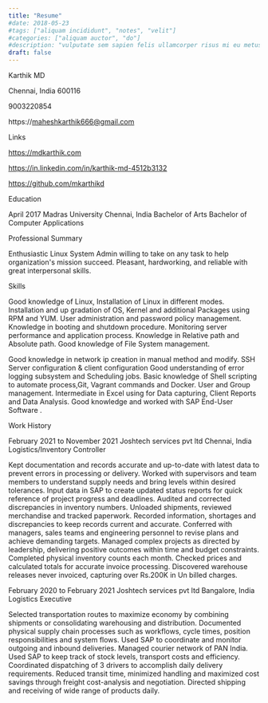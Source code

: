 ```yaml
---
title: "Resume"
#date: 2018-05-23
#tags: ["aliquam incididunt", "notes", "velit"]
#categories: ["aliquam auctor", "do"]
#description: "vulputate sem sapien felis ullamcorper risus mi eu metus integer posuere fermentum"
draft: false
---
```


Karthik MD

Chennai, India 600116

9003220854

<a>https://maheshkarthik666@gmail.com</a>

Links

<a>https://mdkarthik.com</a> 

<a>https://in.linkedin.com/in/karthik-md-4512b3132</a>
 
<a>https://github.com/mkarthikd</a> 

Education

April 2017 Madras University Chennai, India
Bachelor of Arts Bachelor of Computer Applications 

Professional Summary

Enthusiastic Linux System Admin willing to take on any task to help organization's mission succeed. Pleasant, hardworking, and reliable with great interpersonal skills.

Skills

Good knowledge of Linux, Installation of Linux in different modes.
Installation and up gradation of OS, Kernel and additional Packages using RPM and YUM.
User administration and password policy management.
Knowledge in booting and shutdown procedure.
Monitoring server performance and application process.
Knowledge in Relative path and Absolute path.
Good knowledge of File System management.

Good knowledge in network ip creation in manual method and modify.
SSH Server configuration & client configuration
Good understanding of error logging subsystem and Scheduling jobs.
Basic knowledge of Shell scripting to automate process,Git, Vagrant commands and Docker.
User and Group management.
Intermediate in Excel using for Data capturing, Client Reports and Data Analysis.
Good knowledge and worked with SAP End-User Software .

Work History

February 2021 to November 2021
Joshtech services pvt ltd Chennai, India
Logistics/Inventory Controller    

Kept documentation and records accurate and up-to-date with latest data to prevent errors in processing or delivery.
Worked with supervisors and team members to understand supply needs and bring levels within desired tolerances.
Input data in SAP to create updated status reports for quick reference of project progress and deadlines.
Audited and corrected discrepancies in inventory numbers.
Unloaded shipments, reviewed merchandise and tracked paperwork.
Recorded information, shortages and discrepancies to keep records current and accurate.
Conferred with managers, sales teams and engineering personnel to revise plans and achieve demanding targets.
Managed complex projects as directed by leadership, delivering positive outcomes within time and budget constraints.
Completed physical inventory counts each month.
Checked prices and calculated totals for accurate invoice processing.
Discovered warehouse releases never invoiced, capturing over Rs.200K in Un billed charges.

February 2020 to February 2021
Joshtech services pvt ltd Bangalore, India
Logistics Executive    

Selected transportation routes to maximize economy by combining shipments or consolidating warehousing and distribution.
Documented physical supply chain processes such as workflows, cycle times, position responsibilities and system flows.
Used SAP to coordinate and monitor outgoing and inbound deliveries.
Managed courier network of PAN India.
Used SAP to keep track of stock levels, transport costs and efficiency.
Coordinated dispatching of 3 drivers to accomplish daily delivery requirements.
Reduced transit time, minimized handling and maximized cost savings through freight cost-analysis and negotiation.
Directed shipping and receiving of wide range of products daily.
